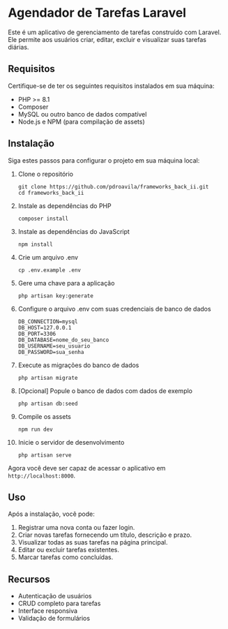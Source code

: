 # Agendador de Tarefas Laravel

Este é um aplicativo de gerenciamento de tarefas construído com Laravel. Ele permite aos usuários criar, editar, excluir e visualizar suas tarefas diárias.

## Requisitos

Certifique-se de ter os seguintes requisitos instalados em sua máquina:

- PHP >= 8.1
- Composer
- MySQL ou outro banco de dados compatível
- Node.js e NPM (para compilação de assets)

## Instalação

Siga estes passos para configurar o projeto em sua máquina local:

1. Clone o repositório
   ```
   git clone https://github.com/pdroavila/frameworks_back_ii.git
   cd frameworks_back_ii
   ```

2. Instale as dependências do PHP
   ```
   composer install
   ```

3. Instale as dependências do JavaScript
   ```
   npm install
   ```

4. Crie um arquivo .env
   ```
   cp .env.example .env
   ```

5. Gere uma chave para a aplicação
   ```
   php artisan key:generate
   ```

6. Configure o arquivo .env com suas credenciais de banco de dados
   ```
   DB_CONNECTION=mysql
   DB_HOST=127.0.0.1
   DB_PORT=3306
   DB_DATABASE=nome_do_seu_banco
   DB_USERNAME=seu_usuario
   DB_PASSWORD=sua_senha
   ```

7. Execute as migrações do banco de dados
   ```
   php artisan migrate
   ```

8. [Opcional] Popule o banco de dados com dados de exemplo
   ```
   php artisan db:seed
   ```

9. Compile os assets
   ```
   npm run dev
   ```

10. Inicie o servidor de desenvolvimento
    ```
    php artisan serve
    ```

Agora você deve ser capaz de acessar o aplicativo em `http://localhost:8000`.

## Uso

Após a instalação, você pode:

1. Registrar uma nova conta ou fazer login.
2. Criar novas tarefas fornecendo um título, descrição e prazo.
3. Visualizar todas as suas tarefas na página principal.
4. Editar ou excluir tarefas existentes.
5. Marcar tarefas como concluídas.

## Recursos

- Autenticação de usuários
- CRUD completo para tarefas
- Interface responsiva
- Validação de formulários
